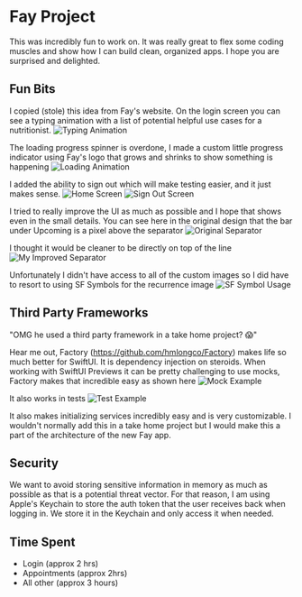 # Fay Project

This was incredibly fun to work on. It was really great to flex some coding muscles and show how I can build clean, organized apps. I hope you are surprised and delighted.

## Fun Bits

I copied (stole) this idea from Fay's website. On the login screen you can see a typing animation with a list of potential helpful use cases for a nutritionist. 
![Typing Animation](images/typing.png)

The loading progress spinner is overdone, I made a custom little progress indicator using Fay's logo that grows and shrinks to show something is happening 
![Loading Animation](images/loading.png)

I added the ability to sign out which will make testing easier, and it just makes sense. 
![Home Screen](images/home.png)
![Sign Out Screen](images/signout.png)

I tried to really improve the UI as much as possible and I hope that shows even in the small details. You can see here in the original design that the bar under Upcoming is a pixel above the separator 
![Original Separator](images/separator.png)

I thought it would be cleaner to be directly on top of the line 
![My Improved Separator](images/myseparator.png)

Unfortunately I didn't have access to all of the custom images so I did have to resort to using SF Symbols for the recurrence image
![SF Symbol Usage](images/sfsymbol.png)

## Third Party Frameworks

"OMG he used a third party framework in a take home project? 😱" 

Hear me out, Factory (https://github.com/hmlongco/Factory) makes life so much better for SwiftUI. It is dependency injection on steroids. When working with SwiftUI Previews it can be pretty challenging to use mocks, Factory makes that incredible easy as shown here 
![Mock Example](images/mock.png)

It also works in tests 
![Test Example](images/test.png)

It also makes initializing services incredibly easy and is very customizable. I wouldn't normally add this in a take home project but I would make this a part of the architecture of the new Fay app.

## Security

We want to avoid storing sensitive information in memory as much as possible as that is a potential threat vector. For that reason, I am using Apple's Keychain to store the auth token that the user receives back when logging in. We store it in the Keychain and only access it when needed.

## Time Spent

- Login (approx 2 hrs)
- Appointments (approx 2hrs)
- All other (approx 3 hours)
